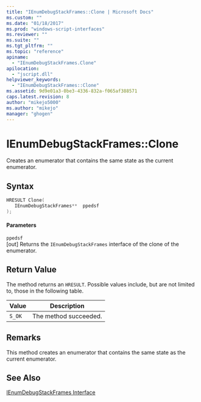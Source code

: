 ```yaml
---
title: "IEnumDebugStackFrames::Clone | Microsoft Docs"
ms.custom: ""
ms.date: "01/18/2017"
ms.prod: "windows-script-interfaces"
ms.reviewer: ""
ms.suite: ""
ms.tgt_pltfrm: ""
ms.topic: "reference"
apiname: 
  - "IEnumDebugStackFrames.Clone"
apilocation: 
  - "jscript.dll"
helpviewer_keywords: 
  - "IEnumDebugStackFrames::Clone"
ms.assetid: 9d9e01a3-0be3-4336-832a-f065af388571
caps.latest.revision: 8
author: "mikejo5000"
ms.author: "mikejo"
manager: "ghogen"
---
```

# IEnumDebugStackFrames::Clone
Creates an enumerator that contains the same state as the current enumerator.  
  
## Syntax  
  
```cpp
HRESULT Clone(  
   IEnumDebugStackFrames**  ppedsf  
);  
```  
  
#### Parameters  
 `ppedsf`  
 [out] Returns the `IEnumDebugStackFrames` interface of the clone of the enumerator.  
  
## Return Value  
 The method returns an `HRESULT`. Possible values include, but are not limited to, those in the following table.  
  
|Value|Description|  
|-----------|-----------------|  
|`S_OK`|The method succeeded.|  
  
## Remarks  
 This method creates an enumerator that contains the same state as the current enumerator.  
  
## See Also  
 [IEnumDebugStackFrames Interface](../../winscript/reference/ienumdebugstackframes-interface.md)